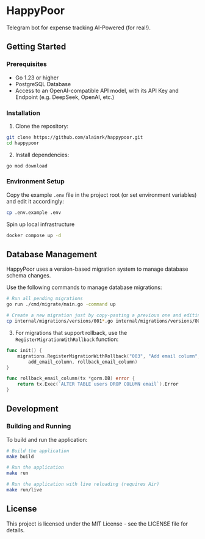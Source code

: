 # HappyPoor

Telegram bot for expense tracking AI-Powered (for real!).

## Getting Started

### Prerequisites

- Go 1.23 or higher
- PostgreSQL Database
- Access to an OpenAI-compatible API model, with its API Key and Endpoint (e.g. DeepSeek, OpenAI, etc.)

### Installation

1. Clone the repository:

```bash
git clone https://github.com/alainrk/happypoor.git
cd happypoor
```

2. Install dependencies:

```bash
go mod download
```

### Environment Setup

Copy the example `.env` file in the project root (or set environment variables) and edit it accordingly:

```bash
cp .env.example .env
```

Spin up local infrastructure

```bash
docker compose up -d
```

## Database Management

HappyPoor uses a version-based migration system to manage database schema changes.

Use the following commands to manage database migrations:

```bash
# Run all pending migrations
go run ./cmd/migrate/main.go -command up

# Create a new migration just by copy-pasting a previous one and editing it accordingly
cp internal/migrations/versions/001*.go internal/migrations/versions/00X_your_migration.go
```

3. For migrations that support rollback, use the `RegisterMigrationWithRollback` function:

```go
func init() {
    migrations.RegisterMigrationWithRollback("003", "Add email column",
        add_email_column, rollback_email_column)
}

func rollback_email_column(tx *gorm.DB) error {
    return tx.Exec(`ALTER TABLE users DROP COLUMN email`).Error
}
```

## Development

### Building and Running

To build and run the application:

```bash
# Build the application
make build

# Run the application
make run

# Run the application with live reloading (requires Air)
make run/live
```

## License

This project is licensed under the MIT License - see the LICENSE file for details.
